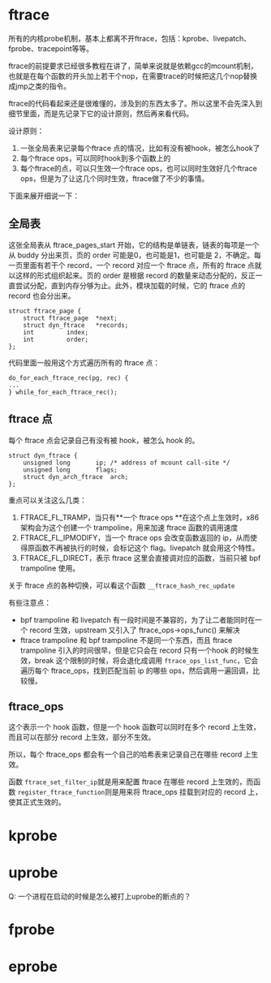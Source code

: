 # ftrace

所有的内核probe机制，基本上都离不开ftrace，包括：kprobe、livepatch、fprobe、tracepoint等等。

ftrace的前提要求已经很多教程在讲了，简单来说就是依赖gcc的mcount机制，也就是在每个函数的开头加上若干个nop，在需要trace的时候把这几个nop替换成jmp之类的指令。

ftrace的代码看起来还是很难懂的，涉及到的东西太多了。所以这里不会先深入到细节里面，而是先记录下它的设计原则，然后再来看代码。

设计原则：

1. 一张全局表来记录每个ftrace 点的情况，比如有没有被hook，被怎么hook了
2. 每个ftrace ops，可以同时hook到多个函数上的
3. 每个ftrace的点，可以只生效一个ftrace ops，也可以同时生效好几个ftrace ops，但是为了让这几个同时生效，ftrace做了不少的事情。

下面来展开细说一下：

## 全局表

这张全局表从 ftrace_pages_start 开始，它的结构是单链表，链表的每项是一个从 buddy 分出来页，页的 order 可能是0，也可能是1，也可能是 2，不确定。每一页里面有若干个 record，一个 record 对应一个 ftrace 点，所有的 ftrace 点就以这样的形式组织起来。页的 order 是根据 record 的数量来动态分配的，反正一直尝试分配，直到内存分够为止。此外，模块加载的时候，它的 ftrace 点的 record 也会分出来。

```
struct ftrace_page {
	struct ftrace_page	*next;
	struct dyn_ftrace	*records;
	int			index;
	int			order;
};

```

代码里面一般用这个方式遍历所有的 ftrace 点：

```
do_for_each_ftrace_rec(pg, rec) {
...
} while_for_each_ftrace_rec();
```

## ftrace 点

每个 ftrace 点会记录自己有没有被 hook，被怎么 hook 的。

```
struct dyn_ftrace {
	unsigned long		ip; /* address of mcount call-site */
	unsigned long		flags;
	struct dyn_arch_ftrace	arch;
};
```

重点可以关注这么几类：

1. FTRACE_FL_TRAMP，当只有**一个 ftrace ops **在这个点上生效时，x86架构会为这个创建一个 trampoline，用来加速 ftrace 函数的调用速度
2. FTRACE_FL_IPMODIFY，当一个 ftrace ops 会改变函数返回的 ip，从而使得原函数不再被执行的时候，会标记这个 flag。livepatch 就会用这个特性。
3. FTRACE_FL_DIRECT，表示 ftrace 这里会直接调对应的函数，当前只被 bpf trampoline 使用。

关于 ftrace 点的各种切换，可以看这个函数 `__ftrace_hash_rec_update`

有些注意点：

- bpf trampoline 和 livepatch 有一段时间是不兼容的，为了让二者能同时在一个 record 生效，upstream 又引入了 ftrace_ops->ops_func() 来解决
- ftrace trampoline 和 bpf trampoline 不是同一个东西，而且 ftrace trampoline 引入的时间很早，但是它只会在 record 只有一个hook 的时候生效，break 这个限制的时候，将会退化成调用 `ftrace_ops_list_func`，它会遍历每个 ftrace_ops，找到匹配当前 ip 的哪些 ops，然后调用一遍回调，比较慢。

## ftrace_ops

这个表示一个 hook 函数，但是一个 hook 函数可以同时在多个 record 上生效，而且可以在部分 record 上生效，部分不生效。

所以，每个 ftrace_ops 都会有一个自己的哈希表来记录自己在哪些 record 上生效。

函数 `ftrace_set_filter_ip`就是用来配置 ftrace 在哪些 record 上生效的，而函数 `register_ftrace_function`则是用来将 ftrace_ops 挂载到对应的 record 上，使其正式生效的。


# kprobe

# uprobe

Q: 一个进程在启动的时候是怎么被打上uprobe的断点的？

# fprobe

# eprobe
